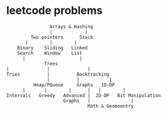 # leetcode problems
                    Arrays & Hashing
                    |            |
             Two pointers      Stack
           |        |        |
        Binary    Sliding   Linked
        Search    Window    List
          |                    |
                  Trees
    |              |              |
    Tries          |          Backtracking
                   |          |           |
              Heap/PQueue     Graphs   1D-DP
          |       |        |      |   |        |
    Intervals   Greedy   Advanced |  2D-DP   Bit Manipulation
                         Graphs   |               |
                                  Math & Geomoentry
